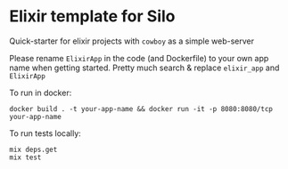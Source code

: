 # Elixir template for Silo

Quick-starter for elixir projects with `cowboy` as a simple web-server  

Please rename `ElixirApp` in the code (and Dockerfile) to your own app name when getting started. Pretty much search & replace `elixir_app` and `ElixirApp`  

To run in docker: 
```
docker build . -t your-app-name && docker run -it -p 8080:8080/tcp your-app-name
```

To run tests locally:
```
mix deps.get
mix test
```


